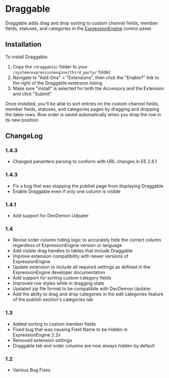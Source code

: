 Draggable
==============================

Draggable adds drag and drop sorting to custom channel fields, member fields, statuses, and categories in the [ExpressionEngine](http://www.expressionengine.com) control panel.

## Installation

To install Draggable:

1. Copy the `/draggable/` folder to your `/system/expressionengine/third_party/` folder.
2. Navigate to "Add-Ons" > "Extensions", then click the "Enable?" link to the right of the Draggable extension listing.
3. Make sure "install" is selected for both the Accessory and the Extension and click "Submit"

Once installed, you'll be able to sort entries on the custom channel fields, member fields, statuses, and categories pages by dragging and dropping the table rows. Row order is saved automatically when you drop the row in its new position.

## ChangeLog

### 1.4.3
- Changed paramters parsing to conform with URL changes in EE 2.8.1

### 1.4.3
- Fix a bug that was stopping the publish page from displaying Draggable
- Enable Draggable even if only one column is visible

### 1.4.1
- Add support for DevDemon Udpater

### 1.4
- Revise order column hiding logic to accurately hide the correct column regardless of ExpressionEngine version or language
- Add visible drag handles to tables that include Draggable
- Improve extension compatibility with newer versions of ExpressionEngine
- Update extension to include all required settings as defined in the ExpressionEngine developer documentation
- Add support for sorting custom category fields
- Improved row styles while in dragging state
- Updated zip file format to be compatibile with DevDemon Updater
- Add the abilty to drag and drop categories in the edit categories feature of the publish section's categories tab

### 1.3
- Added sorting to custom member fields
- Fixed bug that was causing Field Name to be hidden in ExpressionEngine 2.2x
- Removed extension settings
- Draggable tab and order columns are now always hidden by default

### 1.2
- Various Bug Fixes
